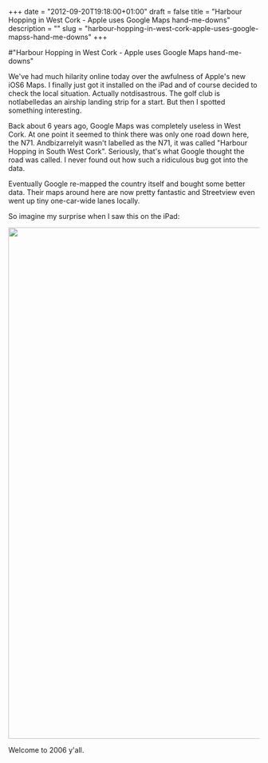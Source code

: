 +++
date = "2012-09-20T19:18:00+01:00"
draft = false
title = "Harbour Hopping in West Cork - Apple uses Google Maps hand-me-downs"
description = ""
slug = "harbour-hopping-in-west-cork-apple-uses-google-mapss-hand-me-downs"
+++

#"Harbour Hopping in West Cork - Apple uses Google Maps hand-me-downs"

We've had much hilarity online today over the awfulness of Apple's new iOS6 Maps. I finally just got it installed on the iPad and of course decided to check the local situation. Actually notdisastrous. The golf club is notlabelledas an airship landing strip for a start. But then I spotted something interesting.

Back about 6 years ago, Google Maps was completely useless in West Cork. At one point it seemed to think there was only one road down here, the N71. Andbizarrelyit wasn't labelled as the N71, it was called "Harbour Hopping in South West Cork". Seriously, that's what Google thought the road was called. I never found out how such a ridiculous bug got into the data.

Eventually Google re-mapped the country itself and bought some better data. Their maps around here are now pretty fantastic and Streetview even went up tiny one-car-wide lanes locally.

So imagine my surprise when I saw this on the iPad:

<a href="https://s3-eu-west-1.amazonaws.com/conoroneill.net/wp-content/uploads/2012/09/IMG_0431.png"><img class="alignnone size-full wp-image-858" title="IMG_0431" src="https://s3-eu-west-1.amazonaws.com/conoroneill.net/wp-content/uploads/2012/09/IMG_0431.png" alt="" width="768" height="1024" /></a>

Welcome to 2006 y'all.

&nbsp;